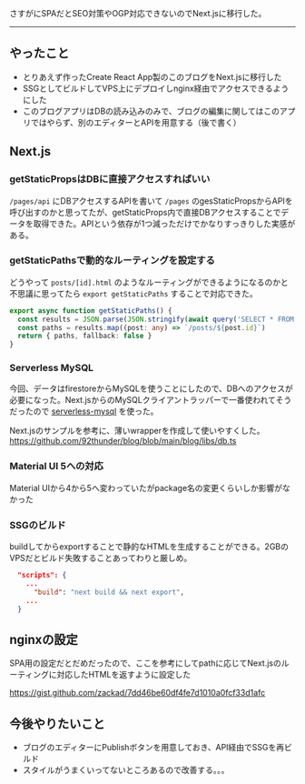 さすがにSPAだとSEO対策やOGP対応できないのでNext.jsに移行した。

---

## やったこと
* とりあえず作ったCreate React App製のこのブログをNext.jsに移行した
* SSGとしてビルドしてVPS上にデプロイしnginx経由でアクセスできるようにした
* このブログアプリはDBの読み込みのみで、ブログの編集に関してはこのアプリではやらず、別のエディターとAPIを用意する（後で書く）

## Next.js 
### getStaticPropsはDBに直接アクセスすればいい
`/pages/api` にDBアクセスするAPIを書いて `/pages` のgesStaticPropsからAPIを呼び出すのかと思ってたが、getStaticProps内で直接DBアクセスすることでデータを取得できた。APIという依存が1つ減っただけでかなりすっきりした実感がある。

### getStaticPathsで動的なルーティングを設定する
どうやって `posts/[id].html` のようなルーティングができるようになるのかと不思議に思ってたら `export getStaticPaths` することで対応できた。
```ts
export async function getStaticPaths() {
  const results = JSON.parse(JSON.stringify(await query('SELECT * FROM post WHERE published = true')))
  const paths = results.map((post: any) => `/posts/${post.id}`)
  return { paths, fallback: false }
}
```

### Serverless MySQL
今回、データはfirestoreからMySQLを使うことにしたので、DBへのアクセスが必要になった。Next.jsからのMySQLクライアントラッパーで一番使われてそうだったので [serverless-mysql](https://github.com/jeremydaly/serverless-mysql) を使った。

Next.jsのサンプルを参考に、薄いwrapperを作成して使いやすくした。
https://github.com/92thunder/blog/blob/main/blog/libs/db.ts

### Material UI 5への対応
Material UIから4から5へ変わっていたがpackage名の変更くらいしか影響がなかった

### SSGのビルド
buildしてからexportすることで静的なHTMLを生成することができる。2GBのVPSだとビルド失敗することあってわりと厳しめ。
```json
  "scripts": {
    ...
      "build": "next build && next export",
    ...
  }
```

## nginxの設定
SPA用の設定だとだめだったので、ここを参考にしてpathに応じてNext.jsのルーティングに対応したHTMLを返すように設定した

https://gist.github.com/zackad/7dd46be60df4fe7d1010a0fcf33d1afc

## 今後やりたいこと
* ブログのエディターにPublishボタンを用意しておき、API経由でSSGを再ビルド
* スタイルがうまくいってないところあるので改善する。。。